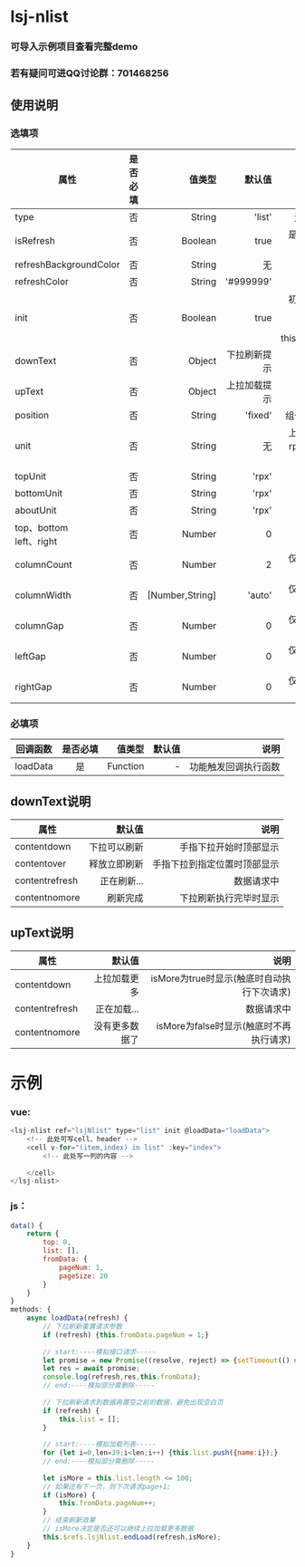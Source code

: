 # lsj-nlist

### 可导入示例项目查看完整demo
### 若有疑问可进QQ讨论群：701468256

## 使用说明
### 选填项
|	 属性	 | 是否必填 	|  		值类型		  |		默认值 	| 		说明						|
| ---------- | :------: | ------------------: | ----------: | ------------------------: 	|
| type		 |	否  	  	| 	 String			  |	'list' 		| 瀑布流列表传 waterfall			|
| isRefresh	 |	否  	  	| 	 Boolean		  |	true 		| 是否允许下拉刷新，默认允许		|
| refreshBackgroundColor	 |	否  	  	| 	 String		  |	无 		| 下拉刷新区域背景色		|
| refreshColor	 |	否  	  	| 	 String		  |	'#999999' 	| 下拉刷新区域字体色				|
| init		 |	否  	  	| 	 Boolean		  |	true 		| 初始化时执行一次刷新，为false时<br/> 需手动执行this.$refs.lsjNlist.create()			|
| downText	 |	否 	  	| 	 Object			  |	下拉刷新提示	| <a href="#downText">downText说明</a>										|
| upText	 |	否 	  	| 	 Object			  |	上拉加载提示	| <a href="#upText">upText说明</a>											|
| position	 |	否 	  	| 	 String			  |	'fixed'		| 组件定位模式，默认fixed			|
| unit		 |	否 	  	| 	 String			  |	无			| 上下左右布局单位，可选rpx、px,设置后上下左右不能单独设置						|
| topUnit	 |	否 	  	| 	 String			  |	'rpx'		| 上方的单位						|
| bottomUnit |	否 	  	| 	 String			  |	'rpx'		| 下方的单位						|
| aboutUnit  |	否 	  	| 	 String			  |	'rpx'		| 左右的单位						|
| top、bottom<br/>left、right |	否 	 |  Number|	0			| 上下左右布局					|
| columnCount|	否 	  	| 	 Number			  |	2			| 仅瀑布流有效：描述瀑布流的列数												|
| columnWidth|	否 	  	| 	 [Number,String]  |	'auto'		| 仅瀑布流有效：描述瀑布流每一列的列宽											|
| columnGap	 |	否 	  	| 	 Number			  |	0			| 仅瀑布流有效：列与列之间的间隙												|
| leftGap	 |	否 	  	| 	 Number			  |	0			| 仅瀑布流有效：列与左边cell的间隙												|
| rightGap	 |	否 	  	| 	 Number			  |	0			| 仅瀑布流有效：列与右边cell的间隙												|

### 必填项
| 回调函数	 | 是否必填 	|  		值类型		  |		默认值 	| 		说明						|
| ---------- | :------: | ------------------: | ----------: | ------------------------: 	|
| loadData	 |	是 	  	| 	 Function		  |	-			| 功能触发回调执行函数							|

<h2 id="downText">downText说明</h2>

|	 属性	 	| 		默认值 	| 		说明						|
| ------------- | ------------: | ------------------------: 	|
| contentdown	|	下拉可以刷新 | 手指下拉开始时顶部显示			|
| contentover	|	释放立即刷新 | 手指下拉到指定位置时顶部显示		|
| contentrefresh|	正在刷新...	| 数据请求中						|
| contentnomore|	刷新完成		| 下拉刷新执行完毕时显示			|

<h2 id="upText">upText说明</h2>

|	 属性	 	| 		默认值 	| 		说明						|
| ------------- | ------------: | ------------------------: 	|
| contentdown	|	上拉加载更多 | isMore为true时显示(触底时自动执行下次请求)	|
| contentrefresh|	正在加载...	| 数据请求中									|
| contentnomore	|没有更多数据了	| isMore为false时显示(触底时不再执行请求)		|

# 示例

### vue:
``` javascript
<lsj-nlist ref="lsjNlist" type="list" init @loadData="loadData">
	<!-- 此处可写cell、header -->
	<cell v-for="(item,index) in list" :key="index">
		<!-- 此处写一列的内容 -->
		
	</cell>
</lsj-nlist>
```

### js：
``` javascript
data() {
	return {
		top: 0,
		list: [],
		fromData: {
			pageNum: 1,
			pageSize: 20
		}
	}
}
methods: {
	async loadData(refresh) {
		// 下拉刷新重置请求参数
		if (refresh) {this.fromData.pageNum = 1;}
		
		// start:----模拟接口请求-----
		let promise = new Promise((resolve, reject) => {setTimeout(() => resolve('仿接口请求'), 1000)})
		let res = await promise;
		console.log(refresh,res,this.fromData);
		// end:----模拟部分需删除-----
		
		// 下拉刷新请求到数据再置空之前的数据，避免出现空白页
		if (refresh) {
			this.list = [];
		}
		
		// start:----模拟加载列表-----
		for (let i=0,len=39;i<len;i++) {this.list.push({name:i});}
		// end:----模拟部分需删除-----
		
		let isMore = this.list.length <= 100;
		// 如果还有下一页，则下次请求page+1;
		if (isMore) {
			this.fromData.pageNum++;
		}
		// 结束刷新效果
		// isMore决定是否还可以继续上拉加载更多数据
		this.$refs.lsjNlist.endLoad(refresh,isMore);
	}
}
```



